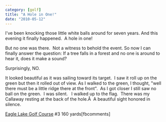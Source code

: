 ```yaml
---
category: [golf]
title: "A Hole in One!"
date: "2010-05-12"
---
```


I've been knocking those little white balls around for seven years. And this evening it finally happened.  A hole in one!

But no one was there.  Not a witness to behold the event. So now I can finally answer the question: If a tree falls in a forest and no one is around to hear it, does it make a sound?

Surprisingly, NO.

It looked beautiful as it was sailing toward its target.  I saw it roll up on the green but then it rolled out of view. As I walked to the green, I thought, "well there must be a little ridge there at the front".  As I got closer I still saw no ball on the green.  I was silent.   I walked up to the flag.  There was my Callaway resting at the back of the hole.Â  A beautiful sight honored in silence.

[Eagle Lake Golf Course](http://eaglelake-golf.com/) #3 160 yards\[fbcomments\]
